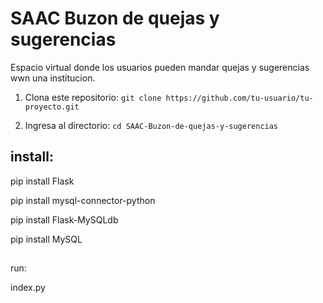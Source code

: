 # SAAC Buzon de quejas y sugerencias
 Espacio virtual donde los usuarios pueden mandar quejas y sugerencias wwn una institucion.

1. Clona este repositorio: `git clone https://github.com/tu-usuario/tu-proyecto.git`

2. Ingresa al directorio: `cd SAAC-Buzon-de-quejas-y-sugerencias `

## install:
 pip install Flask 


 pip install mysql-connector-python


 pip install Flask-MySQLdb


 pip install MySQL


##

##
run: 

index.py

##

